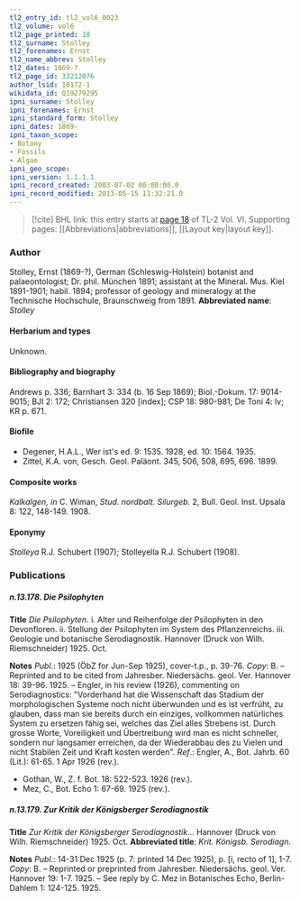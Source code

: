 ```yaml
---
tl2_entry_id: tl2_vol6_0023
tl2_volume: vol6
tl2_page_printed: 18
tl2_surname: Stolley
tl2_forenames: Ernst
tl2_name_abbrev: Stolley
tl2_dates: 1869-?
tl2_page_id: 33212076
author_lsid: 10172-1
wikidata_id: Q19279295
ipni_surname: Stolley
ipni_forenames: Ernst
ipni_standard_form: Stolley
ipni_dates: 1869-
ipni_taxon_scope: 
- Botany
- Fossils
- Algae
ipni_geo_scope: 
ipni_version: 1.1.1.1
ipni_record_created: 2003-07-02 00:00:00.0
ipni_record_modified: 2013-05-15 11:32:21.0
---
```



> [!cite] BHL link: this entry starts at [page 18](https://www.biodiversitylibrary.org/page/33212076) of TL-2 Vol. VI.
> Supporting pages: [[Abbreviations|abbreviations]], [[Layout key|layout key]].

### Author

Stolley, Ernst (1869-?), German (Schleswig-Holstein) botanist and palaeontologist; Dr. phil. München 1891; assistant at the Mineral. Mus. Kiel 1891-1901; habil. 1894; professor of geology and mineralogy at the Technische Hochschule, Braunschweig from 1891. 
**Abbreviated name**: *Stolley*

#### Herbarium and types

Unknown.

#### Bibliography and biography

Andrews p. 336; Barnhart 3: 334 (b. 16 Sep 1869); Biol.-Dokum. 17: 9014-9015; BJI 2: 172; Christiansen 320 \[index\]; CSP 18: 980-981; De Toni 4: lv; KR p. 671.

#### Biofile

- Degener, H.A.L., Wer ist's ed. 9: 1535. 1928, ed. 10: 1564. 1935.
- Zittel, K.A. von, Gesch. Geol. Paläont. 345, 506, 508, 695, 696. 1899.

#### Composite works

*Kalkalgen, in* C. Wiman, *Stud. nordbalt. Silurgeb.* 2, Bull. Geol. Inst. Upsala 8: 122, 148-149. 1908.

#### Eponymy

*Stolleya* R.J. Schubert (1907); Stolleyella R.J. Schubert (1908).

### Publications

##### n.13.178. Die Psilophyten

**Title**
*Die Psilophyten*. i. Alter und Reihenfolge der Psilophyten in den Devonfloren. ii. Stellung der Psilophyten im System des Pflanzenreichs. iii. Geologie und botanische Serodiagnostik. Hannover (Druck von Wilh. Riemschneider) 1925. Oct.

**Notes**
*Publ*.: 1925 (ÖbZ for Jun-Sep 1925), cover-t.p., p. 39-76. *Copy*: B. – Reprinted and to be cited from Jahresber. Niedersächs. geol. Ver. Hannover 18: 39-96. 1925. – Engler, in his review (1926), commenting on Serodiagnostics: "Vorderhand hat die Wissenschaft das Stadium der morphologischen Systeme noch nicht überwunden und es ist verfrüht, zu glauben, dass man sie bereits durch ein einziges, vollkommen natürliches System zu ersetzen fähig sei, welches das Ziel alles Strebens ist. Durch grosse Worte, Voreiligkeit und Übertreibung wird man es nicht schneller, sondern nur langsamer erreichen, da der Wiederabbau des zu Vielen und nicht Stabilen Zeit und Kraft kosten werden".
*Ref*.: Engler, A., Bot. Jahrb. 60 (Lit.): 61-65. 1 Apr 1926 (rev.).
- Gothan, W., Z. f. Bot. 18: 522-523. 1926 (rev.).
- Mez, C., Bot. Echo 1: 67-69. 1925 (rev.).

##### n.13.179. Zur Kritik der Königsberger Serodiagnostik

**Title**
*Zur Kritik der Königsberger Serodiagnostik*... Hannover (Druck von Wilh. Riemschneider) 1925. Oct.
**Abbreviated title**: *Krit. Königsb. Serodiagn.*

**Notes**
*Publ*.: 14-31 Dec 1925 (p. 7: printed 14 Dec 1925), p. \[i, recto of 1\], 1-7. *Copy*: B. – Reprinted or preprinted from Jahresber. Niedersächs. geol. Ver. Hannover 19: 1-7. 1925. – See reply by C. Mez in Botanisches Echo, Berlin-Dahlem 1: 124-125. 1925.

